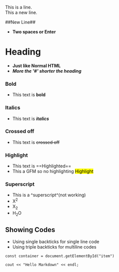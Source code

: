 This is a line.  
This a new line.

##New Line##
- **Two spaces or Enter**


# Heading #
- **Just like Normal HTML**
- ***More the '#' shorter the heading***

### Bold ###
- This text is **bold**


### Italics ###

- This text is __*italics*__

### Crossed off ###
- This text is ~~crossed off~~

### Highlight ###
- This text is ==Highlighted==
- This a GFM so no highlighting
<mark>Highlight</mark>

### Superscript ###
- This is a ^superscript^(not working)
- X<sup>2</sup>
- X<sub>2</sub>
- H<sub>2</sub>O


## Showing Codes ##
- Using single backticks for single line code
- Using triple backticks for multiline codes

```const container = document.getElementById("item")```

```cout << "Hello Markdown" << endl;```